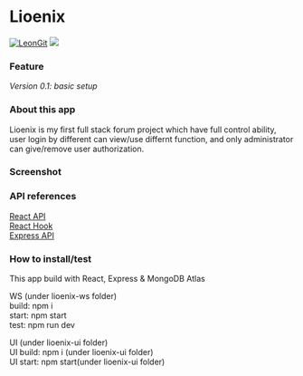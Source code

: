 # Lioenix
<a href="https://github.com/LeonQi800/Lioenix" target="\_parent"><img alt="LeonGit" src="https://img.shields.io/github/stars/LeonQi800/Lioenix" /></a>
<a href="https://www.linkedin.com/in/leon-chao-qi-085335168" target="\_parent"><img src="https://img.shields.io/badge/Linkdin-Leon-brightgreen" /></a>

### Feature
*Version 0.1: basic setup*

### About this app
Lioenix is my first full stack forum project which have full control ability, user login by different can view/use differnt function, and only administrator can give/remove user authorization.

### Screenshot

### API references
<a href="https://reactjs.org/docs/react-api.html">React API</a>
</br>
<a href="https://reactjs.org/docs/hooks-reference.html">React Hook</a>
</br>
<a href="https://expressjs.com/en/4x/api.html">Express API</a>

### How to install/test
This app build with React, Express & MongoDB Atlas<br/>

WS (under lioenix-ws folder)<br/>
build: npm i <br/>
start: npm start<br/>
test: npm run dev<br/>

UI (under lioenix-ui folder)<br/>
UI build: npm i (under lioenix-ui folder)<br/>
UI start: npm start(under lioenix-ui folder)<br />

